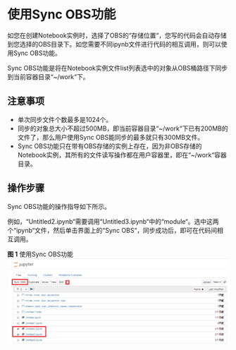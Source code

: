 # 使用Sync OBS功能<a name="modelarts_23_0038"></a>

如您在创建Notebook实例时，选择了OBS的“存储位置“，您写的代码会自动存储到您选择的OBS目录下。如您需要不同ipynb文件进行代码的相互调用，则可以使用Sync OBS功能。

Sync OBS功能是将在Notebook实例文件list列表选中的对象从OBS桶路径下同步到当前容器目录“\~/work“下。

## 注意事项<a name="section141241246414"></a>

-   单次同步文件个数最多是1024个。
-   同步的对象总大小不超过500MB，即当前容器目录“\~/work“下已有200MB的文件了，那么用户使用Sync OBS能同步的最多就只有300MB文件。
-   Sync OBS功能只在带有OBS存储的实例上存在，因为非OBS存储的Notebook实例，其所有的文件读写操作都在用户容器里，即在“\~/work“容器目录。

## 操作步骤<a name="section4271122874113"></a>

Sync OBS功能的操作指导如下所示。

例如，“Untitled2.ipynb“需要调用“Untitled3.ipynb“中的“module“。选中这两个“ipynb“文件，然后单击界面上的“Sync OBS“，同步成功后，即可在代码间相互调用。

**图 1**  使用Sync OBS功能<a name="fig957483717916"></a>  
![](figures/使用Sync-OBS功能.png "使用Sync-OBS功能")

